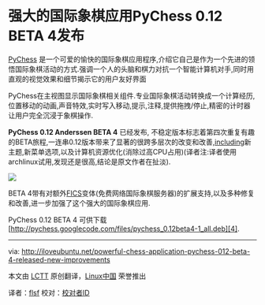 强大的国际象棋应用PyChess 0.12 BETA 4发布
================================================================================
[PyChess][1] 是一个可爱的愉快的国际象棋应用程序,介绍它自己是作为一个先进的领悟国际象棋活动的方式.强调一个人的头脑和棋力对抗一个智能计算机对手,同时用直观的视觉效果和细节揭示它的用户友好界面

PyChess在主视图显示国际象棋相关组件.专业国际象棋活动转换成一个计算经历,位置移动的动画,声音特效,实时写入移动,提示,注释,提供拖拽/停止,精密的计时器让用户完全沉浸于象棋操作.

**PyChess 0.12 Anderssen BETA 4** 已经发布, 不稳定版本标志着第四次重复有趣的BETA旅程,一连串0.12版本带来了显著的很跨多层次的改变和改善,[including][2]新主题,新菜单选项,以及计算机资源优化(消除过高CPU占用)(译者注:译者使用archlinux试用,发现还是很高,结论是原文作者在扯淡).

![](http://iloveubuntu.net/pictures_me/PyChess%20012%20beta%204.png)

BETA 4带有对额外[FICS][3]变体(免费网络国际象棋服务器)的扩展支持,以及多种修复和改善,进一步加强了这个强大的国际象棋应用.

PyChess 0.12 BETA 4 可供下载 [http://pychess.googlecode.com/files/pychess_0.12beta4-1_all.deb][4].

--------------------------------------------------------------------------------

via: http://iloveubuntu.net/powerful-chess-application-pychess-012-beta-4-released-new-improvements

本文由 [LCTT](https://github.com/LCTT/TranslateProject) 原创翻译，[Linux中国](http://linux.cn/) 荣誉推出

译者：[flsf](https://github.com/flsf) 校对：[校对者ID](https://github.com/校对者ID)

[1]:http://pychess.org/
[2]:http://iloveubuntu.net/powerful-chess-game-pychess-012-beta-3-released-numerous-new-features-and-improvements
[3]:http://www.freechess.org/
[4]:http://pychess.googlecode.com/files/pychess_0.12beta4-1_all.deb
